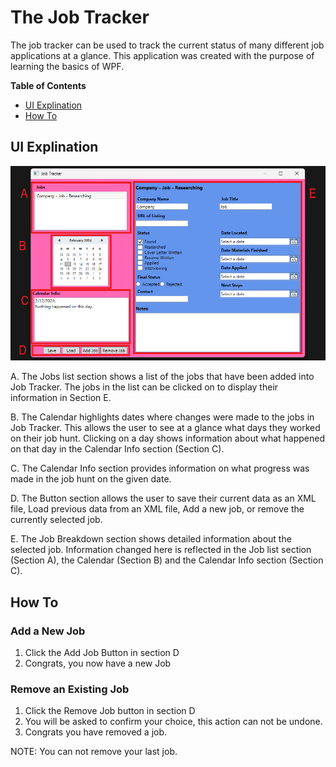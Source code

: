 # The Job Tracker

The job tracker can be used to track the current status of many different job applications at a glance. This application was created with the purpose of learning the basics of WPF.

**Table of Contents**
- [UI Explination](#ui-explination)
- [How To](#how-to)

## UI Explination

![UI Breakdown](./images/UIBreakdown.png "Image showing the UI with sections labled by letter.")

A. The Jobs list section shows a list of the jobs that have been added into Job Tracker. The jobs in the list can be clicked on to display their information in Section E.

B. The Calendar highlights dates where changes were made to the jobs in Job Tracker. This allows the user to see at a glance what days they worked on their job hunt. Clicking on a day shows information about what happened on that day in the Calendar Info section (Section C).

C. The Calendar Info section provides information on what progress was made in the job hunt on the given date.

D. The Button section allows the user to save their current data as an XML file, Load previous data from an XML file, Add a new job, or remove the currently selected job.

E. The Job Breakdown section shows detailed information about the selected job. Information changed here is reflected in the Job list section (Section A), the Calendar (Section B) and the Calendar Info section (Section C).

## How To
### Add a New Job

1. Click the Add Job Button in section D
2. Congrats, you now have a new Job

### Remove an Existing Job

1. Click the Remove Job button in section D
2. You will be asked to confirm your choice, this action can not be undone.
3. Congrats you have removed a job.

NOTE: You can not remove your last job.

